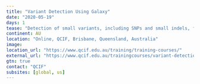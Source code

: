 ```yaml
---
title: "Variant Detection Using Galaxy"
date: "2020-05-19"
days: 1
tease: "Detection of small variants, including SNPs and small indels, from next-generation sequencing data."
continent: AU
location: "Online, QCIF, Brisbane, Queensland, Australia"
image: 
location_url: "https://www.qcif.edu.au/training/training-courses/"
external_url: "https://www.qcif.edu.au/trainingcourses/variant-detection-using-galaxy/"
gtn: true
contact: "QCIF"
subsites: [global, us]
---
```

